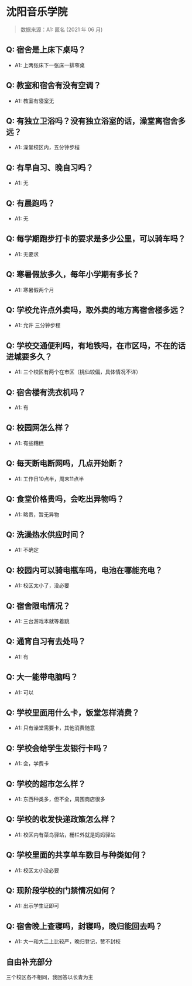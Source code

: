 # 沈阳音乐学院

> 数据来源：A1: 匿名 (2021 年 06 月)

## Q: 宿舍是上床下桌吗？

- A1: 上两张床下一张床一排窄桌

## Q: 教室和宿舍有没有空调？

- A1: 教室有寝室无

## Q: 有独立卫浴吗？没有独立浴室的话，澡堂离宿舍多远？

- A1: 澡堂校区内，五分钟步程

## Q: 有早自习、晚自习吗？

- A1: 无

## Q: 有晨跑吗？

- A1: 无

## Q: 每学期跑步打卡的要求是多少公里，可以骑车吗？

- A1: 无要求

## Q: 寒暑假放多久，每年小学期有多长？

- A1: 寒暑假两个月

## Q: 学校允许点外卖吗，取外卖的地方离宿舍楼多远？

- A1: 允许 三分钟步程

## Q: 学校交通便利吗，有地铁吗，在市区吗，不在的话进城要多久？

- A1: 三个校区有两个在市区（桃仙较偏，具体情况不详）

## Q: 宿舍楼有洗衣机吗？

- A1: 有

## Q: 校园网怎么样？

- A1: 有些糟糕

## Q: 每天断电断网吗，几点开始断？

- A1: 工作日10点半，周末11点半

## Q: 食堂价格贵吗，会吃出异物吗？

- A1: 略贵，暂无异物

## Q: 洗澡热水供应时间？

- A1: 不确定

## Q: 校园内可以骑电瓶车吗，电池在哪能充电？

- A1: 校区太小了，没必要

## Q: 宿舍限电情况？

- A1: 三台游戏本就等着跳

## Q: 通宵自习有去处吗？

- A1: 有

## Q: 大一能带电脑吗？

- A1: 可以

## Q: 学校里面用什么卡，饭堂怎样消费？

- A1: 只有澡堂需要卡，其他消费随意

## Q: 学校会给学生发银行卡吗？

- A1: 会，学费卡

## Q: 学校的超市怎么样？

- A1: 东西种类多，但不全，周围商店很多

## Q: 学校的收发快递政策怎么样？

- A1: 校区内有菜鸟驿站，栅栏外就是妈妈驿站

## Q: 学校里面的共享单车数目与种类如何？

- A1: 校区太小没必要

## Q: 现阶段学校的门禁情况如何？

- A1: 出示学生证即可

## Q: 宿舍晚上查寝吗，封寝吗，晚归能回去吗？

- A1: 大一和大二上比较严，晚归登记，赞不封校

## 自由补充部分

三个校区各不相同，我回答以长青为主